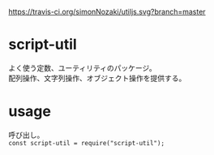 https://travis-ci.org/simonNozaki/utiljs.svg?branch=master
# script-util
よく使う定数、ユーティリティのパッケージ。  
配列操作、文字列操作、オブジェクト操作を提供する。

# usage
呼び出し。  
`const script-util = require("script-util");`  
